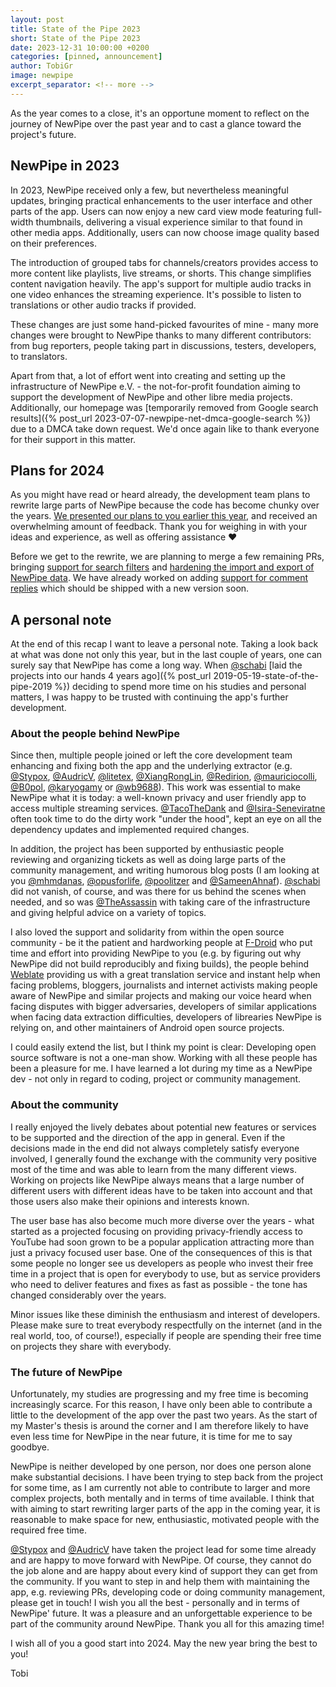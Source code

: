 ```yaml
---
layout: post
title: State of the Pipe 2023
short: State of the Pipe 2023
date: 2023-12-31 10:00:00 +0200
categories: [pinned, announcement]
author: TobiGr
image: newpipe
excerpt_separator: <!-- more -->
---
```


As the year comes to a close, it's an opportune moment to reflect on the journey of NewPipe over the past year and to cast a glance toward the project's future.

<!-- more -->

## NewPipe in 2023

In 2023, NewPipe received only a few, but nevertheless meaningful updates, bringing practical enhancements to the user interface and other parts of the app. Users can now enjoy a new card view mode featuring full-width thumbnails, delivering a visual experience similar to that found in other media apps. Additionally, users can now choose image quality based on their preferences.

The introduction of grouped tabs for channels/creators provides access to more content like playlists, live streams, or shorts. This change simplifies content navigation heavily. The app's support for multiple audio tracks in one video enhances the streaming experience. It's possible to listen to translations or other audio tracks if provided.

These changes are just some hand-picked favourites of mine - many more changes were brought to NewPipe thanks to many different contributors: from bug reporters, people taking part in discussions, testers, developers, to translators.

Apart from that, a lot of effort went into creating and setting up the infrastructure of NewPipe e.V. - the not-for-profit foundation aiming to support the development of NewPipe and other libre media projects. Additionally, our homepage was [temporarily removed from Google search results]({% post_url 2023-07-07-newpipe-net-dmca-google-search %}) due to a DMCA take down request. We'd once again like to thank everyone for their support in this matter.

## Plans for 2024

As you might have read or heard already, the development team plans to rewrite large parts of NewPipe because the code has become chunky over the years. [We presented our plans to you earlier this year](https://github.com/TeamNewPipe/NewPipe/discussions/10118), and received an overwhelming amount of feedback. Thank you for weighing in with your ideas and experience, as well as offering assistance ❤️

Before we get to the rewrite, we are planning to merge a few remaining PRs, bringing [support for search filters](https://github.com/TeamNewPipe/NewPipe/pull/8837) and [hardening the import and export of NewPipe data](https://github.com/TeamNewPipe/NewPipe/pull/9887). We have already worked on adding [support for comment replies](https://github.com/TeamNewPipe/NewPipe/pull/10018) which should be shipped with a new version soon.

## A personal note

At the end of this recap I want to leave a personal note. Taking a look back at what was done not only this year, but in the last couple of years, one can surely say that NewPipe has come a long way. When [@schabi](https://github.com/theScrabi) [laid the projects into our hands 4 years ago]({% post_url 2019-05-19-state-of-the-pipe-2019 %}) deciding to spend more time on his studies and personal matters, I was happy to be trusted with continuing the app's further development.

### About the people behind NewPipe

Since then, multiple people joined or left the core development team enhancing and fixing both the app and the underlying extractor (e.g. [@Stypox](https://github.com/Stypox), [@AudricV](https://github.com/AudricV), [@litetex](https://github.com/litetex), [@XiangRongLin](https://github.com/XiangRongLin), [@Redirion](https://github.com/Redirion), [@mauriciocolli](https://github.com/mauriciocolli), [@B0pol](https://github.com/B0pol), [@karyogamy](https://github.com/karyogamy) or [@wb9688](https://github.com/wb9688)). This work was essential to make NewPipe what it is today: a well-known privacy and user friendly app to access multiple streaming services. [@TacoTheDank](https://github.com/TacoTheDank) and [@Isira-Seneviratne](https://github.com/Isira-Seneviratne) often took time to do the dirty work "under the hood", kept an eye on all the dependency updates and implemented required changes.

In addition, the project has been supported by enthusiastic people reviewing and organizing tickets as well as doing large parts of the community management, and writing humorous blog posts (I am looking at you [@mhmdanas](https://github.com/mhmdanas), [@opusforlife](https://github.com/opusforlife2), [@poolitzer](https://github.com/Poolitzer) and [@SameenAhnaf](https://github.com/SameenAhnaf)). [@schabi](https://github.com/theScrabi) did not vanish, of course, and was there for us behind the scenes when needed, and so was [@TheAssassin](https://github.com/TheAssassin) with taking care of the infrastructure and giving helpful advice on a variety of topics.

I also loved the support and solidarity from within the open source community - be it the patient and hardworking people at [F-Droid](https://f-droid.org) who put time and effort into providing NewPipe to you (e.g. by figuring out why NewPipe did not build reproducibly and fixing builds), the people behind [Weblate](https://weblate.org) providing us with a great translation service and instant help when facing problems, bloggers, journalists and internet activists making people aware of NewPipe and similar projects and making our voice heard when facing disputes with bigger adversaries, developers of similar applications when facing data extraction difficulties, developers of librearies NewPipe is relying on, and other maintainers of Android open source projects.

I could easily extend the list, but I think my point is clear:
Developing open source software is not a one-man show. Working with all these people has been a pleasure for me. I have learned a lot during my time as a NewPipe dev - not only in regard to coding, project or community management.

### About the community

I really enjoyed the lively debates about potential new features or services to be supported and the direction of the app in general. Even if the decisions made in the end did not always completely satisfy everyone involved, I generally found the exchange with the community very positive most of the time and was able to learn from the many different views. Working on projects like NewPipe always means that a large number of different users with different ideas have to be taken into account and that those users also make their opinions and interests known.

The user base has also become much more diverse over the years - what started as a projected focusing on providing privacy-friendly access to YouTube had soon grown to be a popular application attracting more than just a privacy focused user base. One of the consequences of this is that some people no longer see us developers as people who invest their free time in a project that is open for everybody to use, but as service providers who need to deliver features and fixes as fast as possible - the tone has changed considerably over the years.

Minor issues like these diminish the enthusiasm and interest of developers. Please make sure to treat everybody respectfully on the internet (and in the real world, too, of course!), especially if people are spending their free time on projects they share with everybody.

### The future of NewPipe

Unfortunately, my studies are progressing and my free time is becoming increasingly scarce. For this reason, I have only been able to contribute a little to the development of the app over the past two years. As the start of my Master's thesis is around the corner and I am therefore likely to have even less time for NewPipe in the near future, it is time for me to say goodbye.

NewPipe is neither developed by one person, nor does one person alone make substantial decisions. I have been trying to step back from the project for some time, as I am currently not able to contribute to larger and more complex projects, both mentally and in terms of time available. I think that with aiming to start rewriting larger parts of the app in the coming year, it is reasonable to make space for new, enthusiastic, motivated people with the required free time.

[@Stypox](https://github.com/Stypox) and [@AudricV](https://github.com/AudricV) have taken the project lead for some time already and are happy to move forward with NewPipe. Of course, they cannot do the job alone and are happy about every kind of support they can get from the community. If you want to step in and help them with maintaining the app, e.g. reviewing PRs, developing code or doing community management, please get in touch! I wish you all the best - personally and in terms of NewPipe' future. It was a pleasure and an unforgettable experience to be part of the community around NewPipe. Thank you all for this amazing time!

I wish all of you a good start into 2024. May the new year bring the best to you!

Tobi
